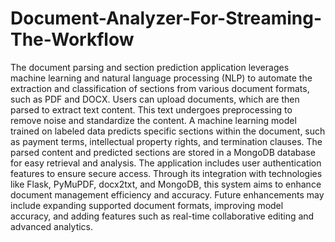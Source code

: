 # Document-Analyzer-For-Streaming-The-Workflow
The document parsing and section prediction application leverages machine learning and natural language processing (NLP) to automate the extraction and classification of sections from various document formats, such as PDF and DOCX. Users can upload documents, which are then parsed to extract text content. This text undergoes preprocessing to remove noise and standardize the content. A machine learning model trained on labeled data predicts specific sections within the document, such as payment terms, intellectual property rights, and termination clauses. The parsed content and predicted sections are stored in a MongoDB database for easy retrieval and analysis. The application includes user authentication features to ensure secure access. Through its integration with technologies like Flask, PyMuPDF, docx2txt, and MongoDB, this system aims to enhance document management efficiency and accuracy. Future enhancements may include expanding supported document formats, improving model accuracy, and adding features such as real-time collaborative editing and advanced analytics.
